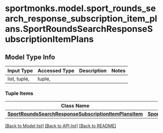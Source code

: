 # sportmonks.model.sport_rounds_search_response_subscription_item_plans.SportRoundsSearchResponseSubscriptionItemPlans

## Model Type Info
Input Type | Accessed Type | Description | Notes
------------ | ------------- | ------------- | -------------
list, tuple,  | tuple,  |  | 

### Tuple Items
Class Name | Input Type | Accessed Type | Description | Notes
------------- | ------------- | ------------- | ------------- | -------------
[**SportRoundsSearchResponseSubscriptionItemPlansItem**](SportRoundsSearchResponseSubscriptionItemPlansItem.md) | [**SportRoundsSearchResponseSubscriptionItemPlansItem**](SportRoundsSearchResponseSubscriptionItemPlansItem.md) | [**SportRoundsSearchResponseSubscriptionItemPlansItem**](SportRoundsSearchResponseSubscriptionItemPlansItem.md) |  | 

[[Back to Model list]](../../README.md#documentation-for-models) [[Back to API list]](../../README.md#documentation-for-api-endpoints) [[Back to README]](../../README.md)

